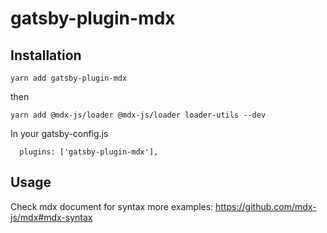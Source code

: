 # gatsby-plugin-mdx

## Installation

```
yarn add gatsby-plugin-mdx
```

then

```
yarn add @mdx-js/loader @mdx-js/loader loader-utils --dev
```

In your gatsby-config.js
```
  plugins: ['gatsby-plugin-mdx'],

```

## Usage

Check mdx document for syntax more examples: https://github.com/mdx-js/mdx#mdx-syntax
